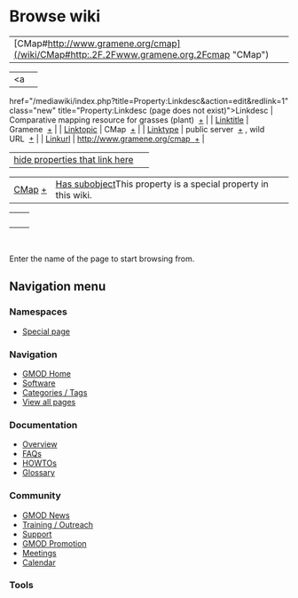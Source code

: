



<span id="top"></span>




# <span dir="auto">Browse wiki</span>






|  |  |
|----|----|
| [CMap#http://www.gramene.org/cmap](/wiki/CMap#http:.2F.2Fwww.gramene.org.2Fcmap "CMap") |  |

|  |  |
|----|----|
| <a
href="/mediawiki/index.php?title=Property:Linkdesc&amp;action=edit&amp;redlink=1"
class="new" title="Property:Linkdesc (page does not exist)">Linkdesc</a> | <span class="smwb-value">Comparative mapping resource for grasses (plant)  <span class="smwsearch">[+](/wiki/Special%253ASearchByProperty/Linkdesc/Comparative-20mapping-20resource-20for-20grasses-20(plant) "Special%253ASearchByProperty/Linkdesc/Comparative-20mapping-20resource-20for-20grasses-20(plant)")</span></span> |
| [Linktitle](/wiki/Property%253ALinktitle "Property%253ALinktitle") | <span class="smwb-value">Gramene  <span class="smwsearch">[+](/wiki/Special%253ASearchByProperty/Linktitle/Gramene "Special%253ASearchByProperty/Linktitle/Gramene")</span></span> |
| <a
href="/mediawiki/index.php?title=Property:Linktopic&amp;action=edit&amp;redlink=1"
class="new"
title="Property:Linktopic (page does not exist)">Linktopic</a> | <span class="smwb-value">CMap  <span class="smwsearch">[+](/wiki/Special%253ASearchByProperty/Linktopic/CMap "Special%253ASearchByProperty/Linktopic/CMap")</span></span> |
| [Linktype](/wiki/Property%253ALinktype "Property%253ALinktype") | <span class="smwb-value">public server  <span class="smwsearch">[+](/wiki/Special%253ASearchByProperty/Linktype/public-20server "Special%253ASearchByProperty/Linktype/public-20server")</span></span> , <span class="smwb-value">wild URL  <span class="smwsearch">[+](/wiki/Special%253ASearchByProperty/Linktype/wild-20URL "Special%253ASearchByProperty/Linktype/wild-20URL")</span></span> |
| <a
href="/mediawiki/index.php?title=Property:Linkurl&amp;action=edit&amp;redlink=1"
class="new" title="Property:Linkurl (page does not exist)">Linkurl</a> | <span class="smwb-value">http://www.gramene.org/cmap  <span class="smwsearch">[+](/wiki/Special%253ASearchByProperty/Linkurl/http:-2F-2Fwww.gramene.org-2Fcmap "Special%253ASearchByProperty/Linkurl/http:-2F-2Fwww.gramene.org-2Fcmap")</span></span> |

<span id="smw_browse_incoming"></span>

|  |  |
|----|----|
| [hide properties that link here](/mediawiki/index.php?title=Special:Browse&offset=0&dir=out&article=CMap%23http%253A%2F%2Fwww.gramene.org%2Fcmap)  |  |

|  |  |
|----|----|
| <span class="smwb-ivalue">[CMap](/wiki/CMap "CMap") <span class="smwbrowse">[+](/wiki/Special%253ABrowse/CMap "Special%253ABrowse/CMap")</span></span> | <span class="smw-highlighter" data-type="1" state="inline" data-title="Property"><span class="smwbuiltin">[Has subobject](/wiki/Property%253AHas_subobject "Property:Has subobject")</span><span class="smwttcontent">This property is a special property in this wiki.</span></span> |

|     |     |
|-----|-----|
|     |     |

 

Enter the name of the page to start browsing from.  








## Navigation menu



### Namespaces

- <span id="ca-nstab-special">[Special
  page](/wiki/Special%253ABrowse/CMap-23http%253A-2F-2Fwww.gramene.org-2Fcmap "This is a special page, you cannot edit the page itself")</span>






### Navigation



- <span id="n-GMOD-Home">[GMOD Home](/wiki/Main_Page)</span>
- <span id="n-Software">[Software](/wiki/GMOD_Components)</span>
- <span id="n-Categories-.2F-Tags">[Categories /
  Tags](/wiki/Categories)</span>
- <span id="n-View-all-pages">[View all
  pages](/wiki/Special:AllPages)</span>




### Documentation



- <span id="n-Overview">[Overview](/wiki/Overview)</span>
- <span id="n-FAQs">[FAQs](/wiki/Category%253AFAQ)</span>
- <span id="n-HOWTOs">[HOWTOs](/wiki/Category%253AHOWTO)</span>
- <span id="n-Glossary">[Glossary](/wiki/Glossary)</span>




### Community



- <span id="n-GMOD-News">[GMOD News](/wiki/GMOD_News)</span>
- <span id="n-Training-.2F-Outreach">[Training /
  Outreach](/wiki/Training_and_Outreach)</span>
- <span id="n-Support">[Support](/wiki/Support)</span>
- <span id="n-GMOD-Promotion">[GMOD
  Promotion](/wiki/GMOD_Promotion)</span>
- <span id="n-Meetings">[Meetings](/wiki/Meetings)</span>
- <span id="n-Calendar">[Calendar](/wiki/Calendar)</span>




### Tools












<!-- -->




